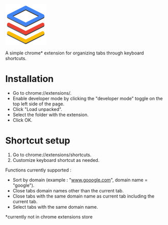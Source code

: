 
![alt text](https://raw.githubusercontent.com/vastolorde77/TabGroup/master/icon.png)

A simple chrome* extension for organizing tabs through keyboard shortcuts.

# Installation

- Go to chrome://extensions/.
- Enable developer mode by clicking the "developer mode" toggle on the top left side of the page.
- Click "Load unpacked".
- Select the folder with the extension.
- Click OK.



# Shortcut setup

1.  Go to chrome://extensions/shortcuts.
2.  Customize keyboard shortcut as needed.

Functions currently supported :

- Sort by domain (example : "www.gooogle.com", domain name = "google").
- Close tabs domain names other than the current tab.
- Close tabs with the same domain name as current tab including the current tab.
- Select tabs with the same domain name.


*currently not in chrome extensions store
